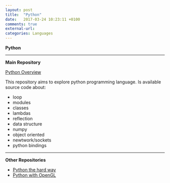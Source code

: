 ```yaml
---
layout: post
title:  "Python"
date:   2017-03-24 10:23:11 +0100
comments: true
external-url:
categories: Languages
---
```


**Python**

---

**Main Repository**

[Python Overview](https://github.com/NelsonBilber/python-overview)

This repository aims to explore python programming language. Is available source code about:

* loop
* modules
* classes
* lambdas
* reflection
* data structure
* numpy
* object oriented
* newtwork/sockets
* python bindings

---

**Other Repositories**

* [Python the hard way](https://github.com/NelsonBilber/py.thehardway)
* [Python with OpenGL](https://github.com/NelsonBilber/py.opengl)